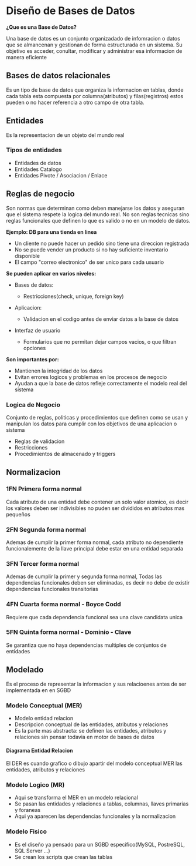 # Diseño de Bases de Datos
**¿Que es una Base de Datos?**

Una base de datos es un conjunto organizadado de infomracion o datos que se almancenan y gestionan de forma estructurada en un sistema. Su objetivo es acceder, conultar, modificar y administrar esa informacion de manera eficiente


## Bases de datos relacionales
Es un tipo de base de datos que organiza la informacion en tablas, donde cada tabla esta compuesta por columna(atributos) y filas(registros) estos pueden o no hacer referencia a otro campo de otra tabla.


## Entidades
Es la representacion de un objeto del mundo real


### Tipos de entidades
* Entidades de datos
* Entidades Catalogo
* Entidades Pivote / Asociacion / Enlace


## Reglas de negocio
Son normas que determinan como deben manejarse los datos y aseguran que el sistema respete la logica del mundo real. No son reglas tecnicas sino reglas funcionales que definen lo que es valido o no en un modelo de datos.

**Ejemplo: DB para una tienda en linea**
* Un cliente no puede hacer un pedido sino tiene una direccion registrada
* No se puede vender un producto si no hay suficiente inventario disponible
* El campo "correo electronico" de ser unico para cada usuario

**Se pueden aplicar en varios niveles:**

* Bases de datos:
    * Restricciones(check, unique, foreign key)

* Aplicacion:
    * Validacion en el codigo antes de enviar datos a la base de datos

* Interfaz de usuario
    * Formularios que no permitan dejar campos vacios, o que filtran opciones

**Son importantes por:**
* Mantienen la integridad de los datos
* Evitan errores logicos y problemas en los procesos de negocio
* Ayudan a que la base de datos refleje correctamente el modelo real del sistema

### Logica de Negocio
Conjunto de reglas, politicas y procedimientos que definen como se usan y manipulan los datos para cumplir con los objetivos de una aplicacion o sistema

* Reglas de validacion
* Restricciones
* Procedimientos de almacenado y triggers


## Normalizacion

### 1FN Primera forma normal
Cada atributo de una entidad debe contener un solo valor atomico, es decir los valores deben ser indivisibles no puden ser divididos en atributos mas pequeños


### 2FN Segunda forma normal
Ademas de cumplir la primer forma normal, cada atributo no dependiente funcionalemente de la llave principal debe estar en una entidad separada


### 3FN Tercer forma normal
Ademas de cumplir la primer y segunda forma normal, Todas las dependencias funcionales deben ser eliminadas, es decir no debe de existir dependencias funcionales transitorias


### 4FN Cuarta forma normal - Boyce Codd
Requiere que cada dependencia funcional sea una clave candidata unica


### 5FN Quinta forma normal - Dominio - Clave
Se garantiza que no haya dependencias multiples de conjuntos de entidades

## Modelado
Es el proceso de representar la informacion y sus relacioenes antes de ser implementada en en SGBD

### Modelo Conceptual (MER)
* Modelo entidad relacion
* Descripcion conceptual de las entidades, atributos y relaciones
* Es la parte mas abstracta: se definen las entidades, atributos y relaciones sin pensar todavia en motor de bases de datos

#### Diagrama Entidad Relacion
El DER es cuando grafico o dibujo apartir del modelo conceptual MER las entidades, atributos y relaciones 

### Modelo Logico (MR)
* Aqui se transforma el MER en un modelo relacional
* Se pasan las entidades y relaciones a tablas, columnas, llaves primarias y foraneas
* Aqui ya aparecen las dependencias funcionales y la normalizacion

### Modelo Fisico
* Es el diseño ya pensado para un SGBD especifico(MySQL, PostreSQL, SQL Server ...)
* Se crean los scripts que crean las tablas